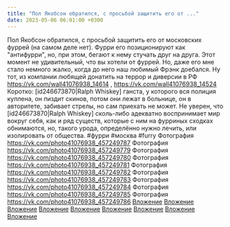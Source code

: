 ```yaml
---
title: "Пол Якобсон обратился, с просьбой защитить его от ..."
date: 2023-05-06 06:01:00 +0300
---
```


Пол Якобсон обратился, с просьбой защитить его от московских фуррей (на самом деле нет).
Фурри его позиционируют как "антифурри", но, при этом, бегают к нему стучать друг на друга. Этот момент не удивительный, что вы хотели от фуррей.
Но, даже его мне стало немного жалко, когда до него наш любимый Фрэнк доебался. Ну тот, из компании любящей донатить на террор и диверсии в РФ https://vk.com/wall41076938_14614 , https://vk.com/wall41076938_14524
Коротко: [id246673870|Ralph Whiskey] ганста, у которого вся полиция куплена, он пиздит скинов, потом они лежат в больнице, он в авторитете, забивает стрелы, но сам приехать не может.
Не уверен, что [id246673870|Ralph Whiskey] сколь-либо адекватно воспринимает мир вокруг себя, как и ряд существ, которые с ним на фурриных сходках обнимаются, но, такого урода, определённо нужно лечить, или изолировать от общества.
#фурри #москва #furry
Фотография
<a class="vk-attach" href="https://vk.com/photo41076938_457249787">https://vk.com/photo41076938_457249787</a>
Фотография
<a class="vk-attach" href="https://vk.com/photo41076938_457249779">https://vk.com/photo41076938_457249779</a>
Фотография
<a class="vk-attach" href="https://vk.com/photo41076938_457249780">https://vk.com/photo41076938_457249780</a>
Фотография
<a class="vk-attach" href="https://vk.com/photo41076938_457249781">https://vk.com/photo41076938_457249781</a>
Фотография
<a class="vk-attach" href="https://vk.com/photo41076938_457249782">https://vk.com/photo41076938_457249782</a>
Фотография
<a class="vk-attach" href="https://vk.com/photo41076938_457249783">https://vk.com/photo41076938_457249783</a>
Фотография
<a class="vk-attach" href="https://vk.com/photo41076938_457249784">https://vk.com/photo41076938_457249784</a>
Фотография
<a class="vk-attach" href="https://vk.com/photo41076938_457249785">https://vk.com/photo41076938_457249785</a>
Фотография
<a class="vk-attach" href="https://vk.com/photo41076938_457249786">https://vk.com/photo41076938_457249786</a>
<a class="vk-attach" href="https://vk.com/photo41076938_457249787">Вложение</a>
<a class="vk-attach" href="https://vk.com/photo41076938_457249779">Вложение</a>
<a class="vk-attach" href="https://vk.com/photo41076938_457249780">Вложение</a>
<a class="vk-attach" href="https://vk.com/photo41076938_457249781">Вложение</a>
<a class="vk-attach" href="https://vk.com/photo41076938_457249782">Вложение</a>
<a class="vk-attach" href="https://vk.com/photo41076938_457249783">Вложение</a>
<a class="vk-attach" href="https://vk.com/photo41076938_457249784">Вложение</a>
<a class="vk-attach" href="https://vk.com/photo41076938_457249785">Вложение</a>
<a class="vk-attach" href="https://vk.com/photo41076938_457249786">Вложение</a>
